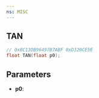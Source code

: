 ```yaml
---
ns: MISC
---
```

## TAN

```c
// 0x8C13DB96497B7ABF 0xD320CE5E
float TAN(float p0);
```

## Parameters
* **p0**:
